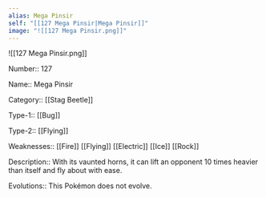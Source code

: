 ```yaml
---
alias: Mega Pinsir
self: "[[127 Mega Pinsir|Mega Pinsir]]"
image: "![[127 Mega Pinsir.png]]"
---
```


![[127 Mega Pinsir.png]]


Number:: 127

Name:: Mega Pinsir

Category:: [[Stag Beetle]]

Type-1:: [[Bug]]

Type-2:: [[Flying]]

Weaknesses:: [[Fire]] [[Flying]] [[Electric]] [[Ice]] [[Rock]]

Description:: With its vaunted horns, it can lift an opponent 10 times heavier than itself and fly about with ease.

Evolutions:: This Pokémon does not evolve.